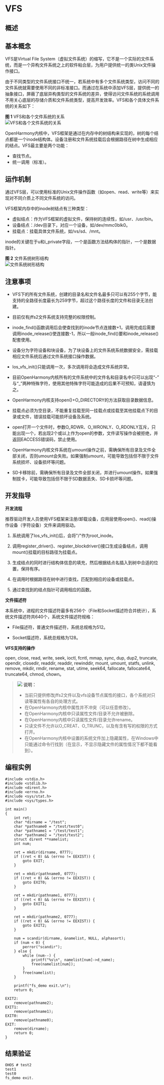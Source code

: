 # VFS<a name="ZH-CN_TOPIC_0000001051451779"></a>

## 概述<a name="section132540468341"></a>

## 基本概念<a name="section229417111227"></a>

VFS是Virtual File System（虚拟文件系统）的缩写，它不是一个实际的文件系统，而是一个异构文件系统之上的软件粘合层，为用户提供统一的类Unix文件操作接口。

由于不同类型的文件系统接口不统一，若系统中有多个文件系统类型，访问不同的文件系统就需要使用不同的非标准接口。而通过在系统中添加VFS层，提供统一的抽象接口，屏蔽了底层异构类型的文件系统的差异，使得访问文件系统的系统调用不用关心底层的存储介质和文件系统类型，提高开发效率。VFS和各个具体文件系统的关系如下：

**图 1**  VFS和各个文件系统的关系<a name="fig38726213309"></a>  
![](figures/VFS和各个文件系统的关系.png "VFS和各个文件系统的关系")

OpenHarmony内核中，VFS框架是通过在内存中的树结构来实现的，树的每个结点都是一个inode结构体。设备注册和文件系统挂载后会根据路径在树中生成相应的结点。VFS最主要是两个功能：

-   查找节点。
-   统一调用（标准）。

## 运作机制<a name="section18114182834215"></a>

通过VFS层，可以使用标准的Unix文件操作函数（如open、read、write等）来实现对不同介质上不同文件系统的访问。

VFS框架内存中的inode树结点有三种类型：

-   虚拟结点：作为VFS框架的虚拟文件，保持树的连续性，如/usr、/usr/bin。
-   设备结点：/dev目录下，对应一个设备，如/dev/mmc0blk0。
-   挂载点：挂载具体文件系统，如/vs/sd、/mnt。

inode的关键在于u和i\_private字段，一个是函数方法结构体的指针，一个是数据指针。

**图 2**  文件系统树形结构<a name="fig1648112392612"></a>  
![](figures/文件系统树形结构.png "文件系统树形结构")

## 注意事项<a name="section18311145173712"></a>

-   VFS下的所有文件系统，创建的目录名和文件名最多只可以有255个字节，能支持的全路径长度最长为259字节，超过这个路径长度的文件和目录无法创建。

-   目前仅有jffs2文件系统支持完整的权限控制。

-   inode\_find\(\)函数调用后会使查找到的inode节点连接数+1，调用完成后需要调用inode\_release\(\)使连接数-1，所以一般inode\_find\(\)要和inode\_release\(\)配套使用。

-   设备分为字符设备和块设备，为了块设备上的文件系统系统数据安全，需挂载相应文件系统后通过文件系统接口操作数据。

-   los\_vfs\_init\(\)只能调用一次，多次调用将会造成文件系统异常。

-   目前OpenHarmony内核所有的文件系统中的文件名和目录名中只可以出现“-” 与“\_”两种特殊字符，使用其他特殊字符可能造成的后果不可预知，请谨慎为之。

-   OpenHarmony内核支持open\(\)+O\_DIRECTORY的方法获取目录数据信息。

-   挂载点必须为空目录，不能重复挂载至同一挂载点或挂载至其他挂载点下的目录或文件，错误挂载可能损坏设备及系统。

-   open打开一个文件时，参数O\_RDWR、O\_WRONLY、O\_RDONLY互斥，只能出现一个，若出现2个或以上作为open的参数，文件读写操作会被拒绝，并返回EACCESS错误码，禁止使用。

-   OpenHarmony内核文件系统在umount操作之前，需确保所有目录及文件全部关闭，否则umount会失败。如果强制umount，可能导致包括但不限于文件系统损坏、设备损坏等问题。

-   SD卡移除前，需确保所有目录及文件全部关闭，并进行umount操作。如果强制拔卡，可能导致包括但不限于SD数据丢失、SD卡损坏等问题。


## 开发指导<a name="section422619258380"></a>

**开发流程**

推荐驱动开发人员使用VFS框架来注册/卸载设备，应用层使用open\(\)、read\(\)操作设备（字符设备）文件来调用驱动。

1.  系统调用了los\_vfs\_init\(\)后，会将"/"作为root\_inode。

2.  调用register\_driver\(\)、register\_blockdriver\(\)接口生成设备结点，调用mount\(\)挂载的目标路径为挂载点。

3.  生成结点的同时进行结构体信息的填充，然后根据结点名插入到树中合适的位置，保持有序。

4.  在调用时根据路径在树中进行查找，匹配到相应的设备或挂载点。

5.  通过查找到的结点指针可调用相应的函数。


**文件描述符**

本系统中，进程的文件描述符最多有256个（File和Socket描述符合并统计），系统文件描述符共640个，系统文件描述符规格：

-   File描述符，普通文件描述符，系统总规格为512。

-   Socket描述符，系统总规格为128。


**VFS支持的操作**

open, close, read, write, seek, ioctl, fcntl, mmap, sync, dup, dup2, truncate, opendir, closedir, readdir, readdir, rewinddir, mount, umount, statfs, unlink, remove, mkdir, rmdir, rename, stat, utime, seek64, fallocate, fallocate64, truncate64, chmod, chown。

>![](public_sys-resources/icon-note.gif) **说明：** 
>-   当前只提供修改jffs2文件以及vfs设备节点属性的接口，各个系统对只读等属性有各自的处理方式。
>-   在OpenHarmony内核中属性并不冲突（可以任意修改）。
>-   在OpenHarmony内核中只读属性文件/目录不允许被删除。
>-   在OpenHarmony内核中只读属性文件/目录允许rename。
>-   只读文件不允许以O\_CREAT、O\_TRUNC，以及有含有写的权限的方式打开。
>-   在OpenHarmony内核中设置的系统文件加上隐藏属性，在Windows中只能通过命令行找到（在显示，不显示隐藏文件的属性情况下都不能看到）。

## 编程实例<a name="section180311121420"></a>

```
#include <stdio.h>
#include <stdlib.h>
#include <dirent.h>
#include <errno.h>
#include <sys/stat.h>
#include <sys/types.h>

int main()
{
    int ret;
    char *dirname = "/test";
    char *pathname0 = "/test/test0";
    char *pathname1 = "/test/test1";
    char *pathname2 = "/test/test2";
    struct dirent **namelist;
    int num;

    ret = mkdir(dirname, 0777);
    if ((ret < 0) && (errno != EEXIST)) {
        goto EXIT;
    }

    ret = mkdir(pathname0, 0777);
    if ((ret < 0) && (errno != EEXIST)) {
        goto EXIT0;
    }

    ret = mkdir(pathname1, 0777);
    if ((ret < 0) && (errno != EEXIST)) {
        goto EXIT1;
    }

    ret = mkdir(pathname2, 0777);
    if ((ret < 0) && (errno != EEXIST)) {
        goto EXIT2;
    }

    num = scandir(dirname, &namelist, NULL, alphasort);
    if (num < 0) {
        perror("scandir");
    } else {
        while (num--) {
            printf("%s\n", namelist[num]->d_name);
            free(namelist[num]);
        }
        free(namelist);
    }

    printf("fs_demo exit.\n");
    return 0;

EXIT2:
    remove(pathname2);
EXIT1:
    remove(pathname1);
EXIT0:
    remove(pathname0);
EXIT:
    remove(dirname);
    return 0;
}
```

## 结果验证<a name="section16772334714"></a>

```
OHOS # test2
test1
test0
fs_demo exit.
```

